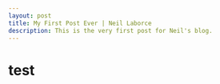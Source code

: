 ```yaml
---
layout: post
title: My First Post Ever | Neil Laborce
description: This is the very first post for Neil's blog.
---
```

  <h1>test</h1>
